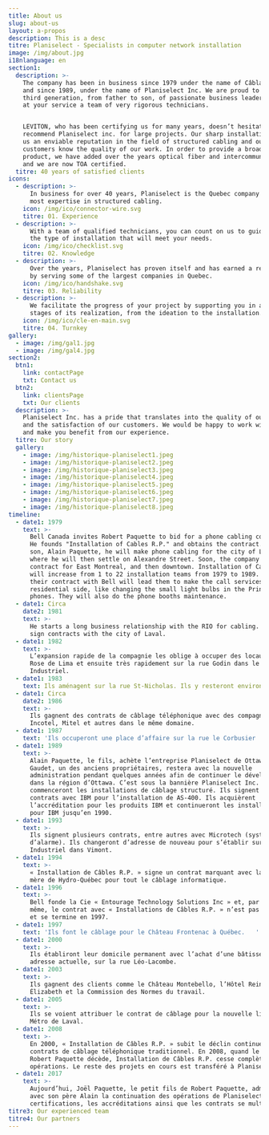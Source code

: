 ```yaml
---
title: About us
slug: about-us
layout: a-propos
description: This is a desc
titre: Planiselect - Specialists in computer network installation
image: /img/about.jpg
i18nlanguage: en
section1:
  description: >-
    The company has been in business since 1979 under the name of Câblage RP,
    and since 1989, under the name of Planiselect Inc. We are proud to be at the
    third generation, from father to son, of passionate business leaders. We put
    at your service a team of very rigorous technicians.


    LEVITON, who has been certifying us for many years, doesn’t hesitate to
    recommend Planiselect inc. for large projects. Our sharp installations gives
    us an enviable reputation in the field of structured cabling and our
    customers know the quality of our work. In order to provide a broader
    product, we have added over the years optical fiber and intercommunication,
    and we are now TOA certified.
  titre: 40 years of satisfied clients
icons:
  - description: >-
      In business for over 40 years, Planiselect is the Quebec company with the
      most expertise in structured cabling.
    icon: /img/ico/connector-wire.svg
    titre: 01. Experience
  - description: >-
      With a team of qualified technicians, you can count on us to guide you to
      the type of installation that will meet your needs.
    icon: /img/ico/checklist.svg
    titre: 02. Knowledge
  - description: >-
      Over the years, Planiselect has proven itself and has earned a reputation
      by serving some of the largest companies in Quebec.
    icon: /img/ico/handshake.svg
    titre: 03. Reliability
  - description: >-
      We facilitate the progress of your project by supporting you in all the
      stages of its realization, from the ideation to the installation.
    icon: /img/ico/cle-en-main.svg
    titre: 04. Turnkey
gallery:
  - image: /img/gal1.jpg
  - image: /img/gal4.jpg
section2:
  btn1:
    link: contactPage
    txt: Contact us
  btn2:
    link: clientsPage
    txt: Our clients
  description: >-
    Planiselect Inc. has a pride that translates into the quality of our work
    and the satisfaction of our customers. We would be happy to work with you
    and make you benefit from our experience.
  titre: Our story
  gallery:
    - image: /img/historique-planiselect1.jpeg
    - image: /img/historique-planiselect2.jpeg
    - image: /img/historique-planiselect3.jpeg
    - image: /img/historique-planiselect4.jpeg
    - image: /img/historique-planiselect5.jpeg
    - image: /img/historique-planiselect6.jpeg
    - image: /img/historique-planiselect7.jpeg
    - image: /img/historique-planiselect8.jpeg
timeline:
  - date1: 1979
    text: >-
      Bell Canada invites Robert Paquette to bid for a phone cabling contract.
      He founds "Installation of Cables R.P." and obtains the contract. With his
      son, Alain Paquette, he will make phone cabling for the city of Laval,
      where he will then settle on Alexandre Street. Soon, the company wins the
      contract for East Montreal, and then downtown. Installation of Cables R.P.
      will increase from 1 to 22 installation teams from 1979 to 1989. Fun fact:
      their contract with Bell will lead them to make the call services on the
      residential side, like changing the small light bulbs in the Princess
      phones. They will also do the phone booths maintenance.
  - date1: Circa
    date2: 1981
    text: >-
      He starts a long business relationship with the RIO for cabling. They also
      sign contracts with the city of Laval.
  - date1: 1982
    text: >-
      L’expansion rapide de la compagnie les oblige à occuper des locaux sur
      Rose de Lima et ensuite très rapidement sur la rue Godin dans le parc
      Industriel.
  - date1: 1983
    text: Ils aménagent sur la rue St-Nicholas. Ils y resteront environ 4 ans.
  - date1: Circa
    date2: 1986
    text: >-
      Ils gagnent des contrats de câblage téléphonique avec des compagnies comme
      Incotel, Mitel et autres dans le même domaine.  
  - date1: 1987
    text: 'Ils occuperont une place d’affaire sur la rue le Corbusier '
  - date1: 1989
    text: >-
      Alain Paquette, le fils, achète l’entreprise Planiselect de Ottawa. Michel
      Gaudet, un des anciens propriétaires, restera avec la nouvelle
      administration pendant quelques années afin de continuer le développement
      dans la région d’Ottawa. C’est sous la bannière Planiselect Inc. qu’ils
      commenceront les installations de câblage structuré. Ils signent des
      contrats avec IBM pour l’installation de AS-400. Ils acquièrent
      l’accréditation pour les produits IBM et continueront les installations
      pour IBM jusqu’en 1990.
  - date1: 1993
    text: >-
      Ils signent plusieurs contrats, entre autres avec Microtech (système
      d’alarme). Ils changeront d’adresse de nouveau pour s’établir sur la rue
      Industriel dans Vimont.  
  - date1: 1994
    text: >-
      « Installation de Câbles R.P. » signe un contrat marquant avec la maison
      mère de Hydro-Québec pour tout le câblage informatique.
  - date1: 1996
    text: >-
      Bell fonde la Cie « Entourage Technology Solutions Inc » et, par le fait
      même, le contrat avec « Installations de Câbles R.P. » n’est pas renouvelé
      et se termine en 1997.   
  - date1: 1997
    text: 'Ils font le câblage pour le Château Frontenac à Québec.   '
  - date1: 2000
    text: >-
      Ils établiront leur domicile permanent avec l’achat d’une bâtisse à leur
      adresse actuelle, sur la rue Léo-Lacombe.  
  - date1: 2003
    text: >-
      Ils gagnent des clients comme le Château Montebello, l’Hôtel Reine
      Élizabeth et la Commission des Normes du travail.  
  - date1: 2005
    text: >-
      Ils se voient attribuer le contrat de câblage pour la nouvelle ligne du
      Métro de Laval.
  - date1: 2008
    text: >-
      En 2000, « Installation de Câbles R.P. » subit le déclin continuel des
      contrats de câblage téléphonique traditionnel. En 2008, quand le fondateur
      Robert Paquette décède, Installation de Câbles R.P. cesse complètement ses
      opérations. Le reste des projets en cours est transféré à Planiselect Inc.
  - date1: 2017
    text: >-
      Aujourd’hui, Joël Paquette, le petit fils de Robert Paquette, administre
      avec son père Alain la continuation des opérations de Planiselect Inc. Les
      certifications, les accréditations ainsi que les contrats se multiplient.
titre3: Our experienced team
titre4: Our partners
---
```


